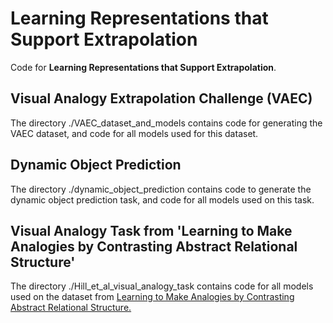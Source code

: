# Learning Representations that Support Extrapolation

Code for **Learning Representations that Support Extrapolation**.

## Visual Analogy Extrapolation Challenge (VAEC)

The directory ./VAEC_dataset_and_models contains code for generating the VAEC dataset, and code for all models used for this dataset.

## Dynamic Object Prediction

The directory ./dynamic_object_prediction contains code to generate the dynamic object prediction task, and code for all models used on this task.

## Visual Analogy Task from 'Learning to Make Analogies by Contrasting Abstract Relational Structure'

The directory ./Hill_et_al_visual_analogy_task contains code for all models used on the dataset from [Learning to Make Analogies by Contrasting Abstract Relational Structure.](https://arxiv.org/abs/1902.00120)

